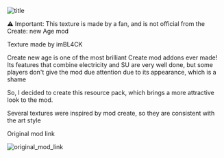 ![title](https://media.forgecdn.net/attachments/description/1004413/description_628773c1-f46e-46fc-b746-4872fe6f0208.png)


⚠ Important: This texture is made by a fan, and is not official from the Create: new Age mod

Texture made by imBL4CK

Create new age is one of the most brilliant Create mod addons ever made! Its features that combine electricity and SU are very well done, but some players don't give the mod due attention due to its appearance, which is a shame

So, I decided to create this resource pack, which brings a more attractive look to the mod.

Several textures were inspired by mod create, so they are consistent with the art style

Original mod link

![original_mod_link](https://cdn.modrinth.com/data/FTeXqI9v/fe75695f6f2e085ac9fb56204de7f88b6d716e8d.png)
